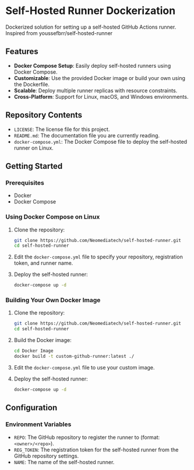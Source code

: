 # Self-Hosted Runner Dockerization

Dockerized solution for setting up a self-hosted GitHub Actions runner. Inspired from youssefbrr/self-hosted-runner

## Features

- **Docker Compose Setup**: Easily deploy self-hosted runners using Docker Compose.
- **Customizable**: Use the provided Docker image or build your own using the Dockerfile.
- **Scalable**: Deploy multiple runner replicas with resource constraints.
- **Cross-Platform**: Support for Linux, macOS, and Windows environments.

## Repository Contents

- `LICENSE`: The license file for this project.
- `README.md`: The documentation file you are currently reading.
- `docker-compose.yml`: The Docker Compose file to deploy the self-hosted runner on Linux.

## Getting Started

### Prerequisites

- Docker
- Docker Compose

### Using Docker Compose on Linux

1. Clone the repository:

   ```sh
   git clone https://github.com/Neomediatech/self-hosted-runner.git
   cd self-hosted-runner
   ```

2. Edit the `docker-compose.yml` file to specify your repository, registration token, and runner name.

3. Deploy the self-hosted runner:
   ```sh
   docker-compose up -d
   ```

### Building Your Own Docker Image

1. Clone the repository:

   ```sh
   git clone https://github.com/Neomediatech/self-hosted-runner.git
   cd self-hosted-runner
   ```

2. Build the Docker image:

   ```sh
   cd Docker Image
   docker build -t custom-github-runner:latest ./
   ```

3. Edit the `docker-compose.yml` file to use your custom image.

4. Deploy the self-hosted runner:
   ```sh
   docker-compose up -d
   ```

## Configuration

### Environment Variables

- `REPO`: The GitHub repository to register the runner to (format: `<owner>/<repo>`).
- `REG_TOKEN`: The registration token for the self-hosted runner from the GitHub repository settings.
- `NAME`: The name of the self-hosted runner.
